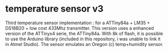 # temperature sensor v3
Third temperature sensor implementation : for a ATTiny84a + LM35 + DS18B20 + low cost 433Mhz transmitter.
This version uses a enhanced version of the ATTinyx4 serie, the ATTiny84a. With 8k of flash, it
is possible to use the Arduino library (included in this repository, i was unable to link it in
Atmel Studio). The sensor emulates an Oregon (c) temp+humidity sensor.
